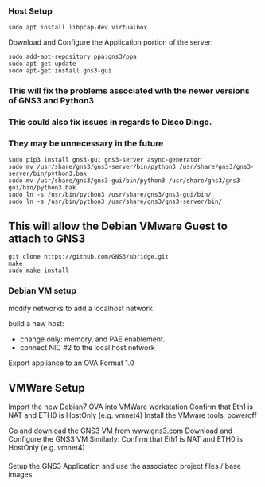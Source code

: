 
### Host Setup

    sudo apt install libpcap-dev virtualbox

Download and Configure the Application portion of the server:

    sudo add-apt-repository ppa:gns3/ppa
    sudo apt-get update
    sudo apt-get install gns3-gui

### This will fix the problems associated with the newer versions of GNS3 and Python3
### This could also fix issues in regards to Disco Dingo.
### They may be unnecessary in the future

    sudo pip3 install gns3-gui gns3-server async-generator
    sudo mv /usr/share/gns3/gns3-server/bin/python3 /usr/share/gns3/gns3-server/bin/python3.bak
    sudo mv /usr/share/gns3/gns3-gui/bin/python3 /usr/share/gns3/gns3-gui/bin/python3.bak
    sudo ln -s /usr/bin/python3 /usr/share/gns3/gns3-gui/bin/
    sudo ln -s /usr/bin/python3 /usr/share/gns3/gns3-server/bin/

## This will allow the Debian VMware Guest to attach to GNS3

    git clone https://github.com/GNS3/ubridge.git
    make
    sudo make install

### Debian VM setup
modify networks to add a localhost network

build a new host:
- change only: memory, and PAE enablement.
- connect NIC #2 to the local host network

Export appliance to an OVA Format 1.0

## VMWare Setup
Import the new Debian7 OVA into VMWare workstation
Confirm that Eth1 is NAT and ETH0 is HostOnly (e.g. vmnet4)
Install the VMware tools, poweroff

Go and download the GNS3 VM from www.gns3.com
Download and Configure the GNS3 VM
Similarly:
Confirm that Eth1 is NAT and ETH0 is HostOnly (e.g. vmnet4)

#### 
Setup the GNS3 Application and use the associated project files / base images.

